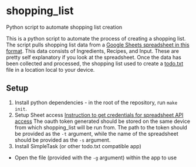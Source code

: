# shopping_list
Python script to automate shopping list creation

This is a python script to automate the process of creating a shopping list. The script pulls shopping list data from a [Google Sheets spreadsheet in this format](https://docs.google.com/spreadsheets/d/17Rz_LtAQ1LwB1cfCZZSNrlJu1g-M5W7wxDtt7iOh0yY/edit?usp=sharing). This data consists of Ingredients, Recipes, and Input. These are pretty self explanatory if you look at the spreadsheet. Once the data has been collected and processed, the shopping list used to create a [todo.txt](https://github.com/todotxt/todo.txt) file in a location local to your device.

## Setup
1. Install python dependencies - in the root of the repository, run `make init`.
2. Setup Sheet access
  [Instruction to get credentials for spreadsheet API access](https://github.com/burnash/gspread/blob/master/docs/oauth2.rst)
  The oauth token generated should be stored on the same device from which shopping_list will be run from. The path to the token should be provided as the `-t` argument, while the name of the spreadsheet should be provided as the `-s` argument.
3. Install SimpleTask (or other todo.txt compatible app)
  * Open the file (provided with the `-g` argument) within the app to use
